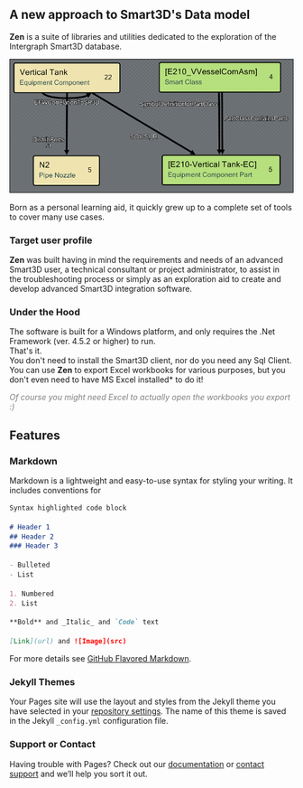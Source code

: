 ## A new approach to Smart3D's Data model

**Zen** is a suite of libraries and utilities dedicated to the exploration of the Intergraph Smart3D database.

![Nodes and relations](https://github.com/LongJSilver/Zen/blob/master/img/Relations3mini.png?raw=true)

Born as a personal learning aid, it quickly grew up to a complete set of tools to cover many use cases.

### Target user profile

**Zen** was built having in mind the requirements and needs of an advanced Smart3D user, a technical consultant or project administrator, to assist in the troubleshooting process or simply as an exploration aid to create and develop advanced Smart3D integration software.

### Under the Hood

The software is built for a Windows platform, and only requires the .Net Framework (ver. 4.5.2 or higher) to run.<br/>
That's it.<br/>
You don't need to install the Smart3D client, nor do you need any Sql Client.<br/>
You can use **Zen** to export Excel workbooks for various purposes, but you don't even need to have MS Excel installed* to do it!<br/>

<span style="color:gray">_Of course you *might* need Excel to actually open the workbooks you export :)_</span>

## Features

### Markdown

Markdown is a lightweight and easy-to-use syntax for styling your writing. It includes conventions for

```markdown
Syntax highlighted code block

# Header 1
## Header 2
### Header 3

- Bulleted
- List

1. Numbered
2. List

**Bold** and _Italic_ and `Code` text

[Link](url) and ![Image](src)
```

For more details see [GitHub Flavored Markdown](https://guides.github.com/features/mastering-markdown/).

### Jekyll Themes

Your Pages site will use the layout and styles from the Jekyll theme you have selected in your [repository settings](https://github.com/LongJSilver/Zen/settings). The name of this theme is saved in the Jekyll `_config.yml` configuration file.

### Support or Contact

Having trouble with Pages? Check out our [documentation](https://help.github.com/categories/github-pages-basics/) or [contact support](https://github.com/contact) and we’ll help you sort it out.
